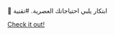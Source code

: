 💎 ابتكار يلبي احتياجاتك العصرية. #تقنية

[Check it out!](https://www.facebook.com/share/17TW2PL6Tj/)